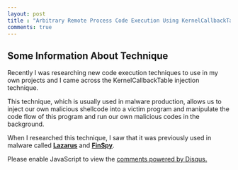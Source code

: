 ```yaml
---
layout: post
title : "Arbitrary Remote Process Code Execution Using KernelCallbackTable"
comments: true
---
```


## Some Information About Technique
Recently I was researching new code execution techniques to use in my own projects and I came across the KernelCallbackTable injection technique.

This technique, which is usually used in malware production, allows us to inject our own malicious shellcode into a victim program and manipulate the code flow of this program and run our own malicious codes in the background.



When I researched this technique, I saw that it was previously used in malware called [**Lazarus**](https://www.threatdown.com/blog/north-koreas-lazarus-apt-leverages-windows-update-client-github-in-latest-campaign/)  and [**FinSpy**](https://www.microsoft.com/en-us/security/blog/2018/03/01/finfisher-exposed-a-researchers-tale-of-defeating-traps-tricks-and-complex-virtual-machines/).

<div id="disqus_thread"></div>
<script>
    /**
    *  RECOMMENDED CONFIGURATION VARIABLES: EDIT AND UNCOMMENT THE SECTION BELOW TO INSERT DYNAMIC VALUES FROM YOUR PLATFORM OR CMS.
    *  LEARN WHY DEFINING THESE VARIABLES IS IMPORTANT: https://disqus.com/admin/universalcode/#configuration-variables    */
    /*
     var disqus_config = function () {
    this.page.url = "{{ site.url }}{{ page.url }}"; // Replace PAGE_URL with your page's canonical URL variable
    this.page.identifier = "{{ page.url }}"; // Replace PAGE_IDENTIFIER with your page's unique identifier variable 
    };
    */
 
    (function() { // DON'T EDIT BELOW THIS LINE
    var d = document, s = d.createElement('script');
    s.src = 'https://https-hern0s-dev-github-io.disqus.com/embed.js';
    s.setAttribute('data-timestamp', +new Date());
    (d.head || d.body).appendChild(s);
    })();
</script>
<noscript>Please enable JavaScript to view the <a href="https://disqus.com/?ref_noscript">comments powered by Disqus.</a></noscript>

